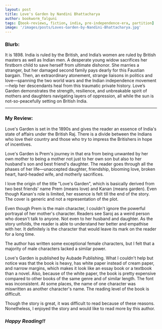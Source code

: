 ```yaml
---
layout: post
title: Love's Garden by Nandini Bhattacharya
author: bookworm_falguni
tags: [book-reviews, fiction, india, pre-independence-era, partition]
image: '/images/posts/Loves-Garden-by-Nandini-Bhattacharya.jpg'
---
```


### **Blurb:**
It is 1898. India is ruled by the British, and India’s women are ruled by British masters as well as Indian men. A desperate young widow sacrifices her firstborn child to save herself from ultimate dishonor. She marries a stranger, but her damaged second family pays dearly for this Faustian bargain. Then, an extraordinary atonement, strange liaisons in politics and love—spanning the two world wars and the Indian independence movement—help her descendants heal from this traumatic private history. Love’s Garden demonstrates the strength, resilience, and unbreakable spirit of mothers and daughters navigating layers of oppression, all while the sun is not-so-peacefully setting on British India.

___
### **My Review:**
Love's Garden is set in the 1890s and gives the reader an essence of India's state of affairs under the British Raj. There is a divide between the Indians who love their country and those who try to impress the Britishers in hope of incentives.

Love's Garden is Prem's journey in that era from being unwanted by her own mother to being a mother not just to her own son but also to her husband's son and best friend's daughter. The reader goes through all the phases of her life—unaccepted daughter, friendship, blooming love, broken heart, hard-headed wife, and motherly sacrifices.

I love the origin of the title "Love's Garden", which is basically derived from two best friends' name Prem (means love) and Kanan (means garden). Even though Kanan's role is limited, her essence is felt till the end of the story.
The cover is generic and not a representation of the plot.

Even though Prem is the main character, I couldn't ignore the powerful portrayal of her mother's character. Readers see Saroj as a weird person who doesn't talk to anyone. Not even to her husband and daughter. As the story unfolds, the reader is able to understand her better and empathise with her. It definitely is the character that would leave its mark on the reader for a long time.

The author has written some exceptional female characters, but I felt that a majority of male characters lacked a similar power.

Love's Garden is published by Aubade Publishing. What I couldn't help but notice was that the book is heavy, has white paper instead of cream paper, and narrow margins, which makes it look like an essay book or a textbook than a novel. Also, because of the white paper, the book is pretty expensive compared to other books of the same genre and of similar length. The font was inconsistent. At some places, the name of one character was miswritten as another character's name. The reading level of the book is difficult.

Though the story is great, it was difficult to read because of these reasons. Nonetheless, I enjoyed the story and would like to read more by this author.

### ***Happy Reading!!***
